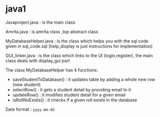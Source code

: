 # java1

Javaproject.java      : is the main class

Amrita.java           : is amrita class ,top abstract class

MyDatabaseHelper.java : is the class which helps you with the sql code given in sql_code.sql
                        (help_display is just instructions for implementation)
                        
GUI_linker.java       : is the class which links to the UI (login,register), the main class deals with display_gui part


The class MyDatabaseHelper has 4 functions:
- saveStudentToDatabase()    : it updates table by adding a whole new row (new student)
- selectRow()    : it gets a student detail by providing email to it
- updateRow()    : it modifies student detail for a given email
- isRollNoExists()  : it checks if a given roll exists in the database

Date format : `yyyy-mm-dd`
